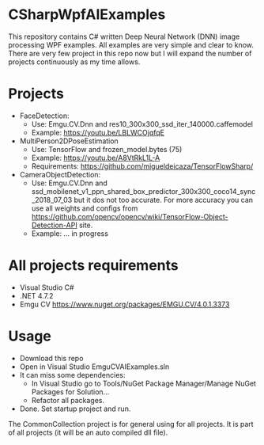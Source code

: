 # CSharpWpfAIExamples
This repository contains C# written Deep Neural Network (DNN) image processing WPF examples. All examples are very simple and clear to know. There are very few project in this repo now but I will expand the number of projects continuously as my time allows.
# Projects
- FaceDetection: 
  - Use: Emgu.CV.Dnn and res10_300x300_ssd_iter_140000.caffemodel
  - Example: https://youtu.be/LBLWCOjqfqE
- MultiPerson2DPoseEstimation
  - Use: TensorFlow and frozen_model.bytes (75)
  - Example: https://youtu.be/A8VtRkL1L-A 
  - Requirements: https://github.com/migueldeicaza/TensorFlowSharp/
- CameraObjectDetection:
  - Use: Emgu.CV.Dnn and ssd_mobilenet_v1_ppn_shared_box_predictor_300x300_coco14_sync_2018_07_03 but it dos not too accurate.
         For more accuracy you can use all weights and configs from https://github.com/opencv/opencv/wiki/TensorFlow-Object-Detection-API 
         site.
  - Example: ... in progress
# All projects requirements
  - Visual Studio C#
  - .NET 4.7.2
  - Emgu CV https://www.nuget.org/packages/EMGU.CV/4.0.1.3373
# Usage
- Download this repo
- Open in Visual Studio EmguCVAIExamples.sln
- It can miss some dependencies: 
    - In Visual Studio go to Tools/NuGet Package Manager/Manage NuGet Packages for Solution...
    - Refactor all packages.
- Done. Set startup project and run.

The CommonCollection project is for general using for all projects. It is part of all projects (it will be an auto compiled dll file).
